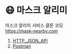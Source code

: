 # :mask: 마스크 알리미
  
마스크 알리미 서비스 클론 코딩  
https://mask-nearby.com
  
1. [HTTP_JSON_API](01.HTTP_JSON_API.md)
2. [Postman](02.Postman.md)
